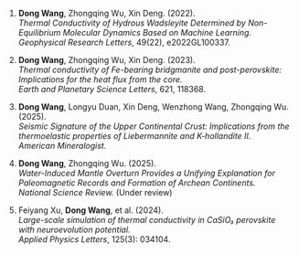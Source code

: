 
1. **Dong Wang**, Zhongqing Wu, Xin Deng. (2022).  
   *Thermal Conductivity of Hydrous Wadsleyite Determined by Non-Equilibrium Molecular Dynamics Based on Machine Learning.*  
   _Geophysical Research Letters_, 49(22), e2022GL100337.  

2. **Dong Wang**, Zhongqing Wu, Xin Deng. (2023).  
   *Thermal conductivity of Fe-bearing bridgmanite and post-perovskite: Implications for the heat flux from the core.*  
   _Earth and Planetary Science Letters_, 621, 118368.

3. **Dong Wang**, Longyu Duan, Xin Deng, Wenzhong Wang, Zhongqing Wu. (2025).  
   *Seismic Signature of the Upper Continental Crust: Implications from the thermoelastic properties of Liebermannite and K-hollandite II.*  
   _American Mineralogist._

4. **Dong Wang**, Zhongqing Wu. (2025).  
   *Water-Induced Mantle Overturn Provides a Unifying Explanation for Paleomagnetic Records and Formation of Archean Continents.*  
   _National Science Review._ (Under review)

5. Feiyang Xu, **Dong Wang**, et al. (2024).  
   *Large-scale simulation of thermal conductivity in CaSiO₃ perovskite with neuroevolution potential.*  
   _Applied Physics Letters_, 125(3): 034104.
